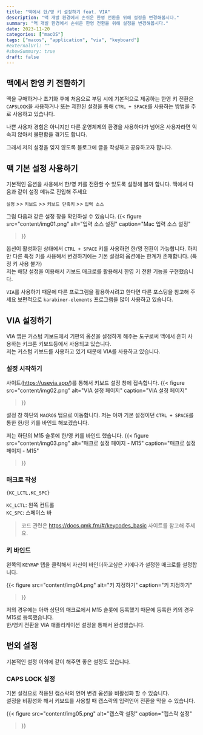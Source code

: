 ```yaml
---
title: "맥에서 한/영 키 설정하기 feat. VIA"
description: "맥 개발 환경에서 손쉬운 한영 전환을 위해 설정을 변경해봅시다."
summary: "맥 개발 환경에서 손쉬운 한영 전환을 위해 설정을 변경해봅시다."
date: 2023-11-20
categories: ["macOS"]
tags: ["macos", "application", "via", "keyboard"]
#externalUrl: ""
#showSummary: true
draft: false
---  
```


## 맥에서 한영 키 전환하기
맥을 구매하거나 초기화 후에 처음으로 부팅 시에 기본적으로 제공하는 한영 키 전환은 `CAPSLOCK`을 사용하거나 또는 제한된 설정을 통해  `CTRL + SPACE`를 사용하는 방법을 주로 사용하고 있습니다.

나쁜 사용자 경험은 아니지만 다른 운영체제의 환경을 사용하다가 넘어온 사용자라면 익숙지 않아서 불편함을 겪기도 합니다.

그래서 저의 설정을 잊지 않도록 블로그에 글을 작성하고 공유하고자 합니다.

## 맥 기본 설정 사용하기
기본적인 옵션을 사용해서 한/영 키를 전환할 수 있도록 설정해 볼까 합니다.
맥에서 다음과 같이 설정 메뉴로 진입해 주세요  

`설정` >> `키보드` >> `키보드 단축키` >> `입력 소스`

그럼 다음과 같은 설정 창을 확인하실 수 있습니다.
{{< figure
 src="content/img01.png"
 alt="입력 소스 설정"
 caption="Mac 입력 소스 설정"
 >}}

옵션이 활성화된 상태에서 `CTRL + SPACE` 키를 사용하면 한/영 전환이 가능합니다. 하지만 다른 특정 키를 사용해서 변경하기에는 기본 설정의 옵션에는 한계가 존재합니다. (특정 키 사용 불가)  
저는 해당 설정을 이용해서 키보드 매크로를 활용해서 한영 키 전환 기능을 구현했습니다.

`VIA`를 사용하기 때문에 다른 프로그램을 활용하시려고 한다면 다른 포스팅을 참고해 주세요 보편적으로 `karabiner-elements` 프로그램을 많이 사용하고 있습니다.

## VIA 설정하기
VIA 앱은 커스텀 키보드에서 기판의 옵션을 설정하게 해주는 도구로써 맥에서 흔히 사용하는 키크론 키보드등에서 사용되고 있습니다.  
저는 커스텀 키보드를 사용하고 있기 때문에 VIA를 사용하고 있습니다.

### 설정 시작하기

사이트(https://usevia.app/)를 통해서 키보드 설정 창에 접속합니다.
{{< figure
 src="content/img02.png"
 alt="VIA 설정 페이지"
 caption="VIA 설정 페이지"
 >}}

설정 창 하단의 `MACROS` 탭으로 이동합니다.
저는 아까 기본 설정이던 `CTRL + SPACE`를 통한 한/영 키를 바인드 해보겠습니다.

저는 하단의 M15 슬롯에 한/영 키를 바인드 했습니다.
{{< figure
 src="content/img03.png"
 alt="매크로 설정 페이지 - M15"
 caption="매크로 설정 페이지 - M15"
 >}}

### 매크로 작성
```macro
{KC_LCTL,KC_SPC}
```
`KC_LCTL`: 왼쪽 컨트롤  
`KC_SPC`: 스페이스 바  
> 코드 관련은 https://docs.qmk.fm/#/keycodes_basic 사이트를 참고해 주세요.  

### 키 바인드
왼쪽의 `KEYMAP` 탭을 클릭해서 자신이 바인더하고싶은 키에다가 설정한 매크로를 설정합니다.

{{< figure
 src="content/img04.png"
 alt="키 지정하기"
 caption="키 지정하기"
 >}}

저의 경우에는 아까 상단의 매크로에서 M15 슬롯에 등록했기 때문에 등록한 키의 경우 M15로 등록했습니다.  
한/영키 전환을 VIA 애플리케이션 설정을 통해서 완성했습니다.

## 번외 설정
기본적인 설정 이외에 같이 해주면 좋은 설정도 있습니다.

### CAPS LOCK 설정

기본 설정으로 적용된 캡스락의 언어 변경 옵션을 비활성화 할 수 있습니다.  
설정을 비황성화 해서 키보드를 사용할 때 캡스락의 입력언어 전환을 막을 수 있습니다.

{{< figure
 src="content/img05.png"
 alt="캡스락 설정"
 caption="캡스락 설정"
 >}}